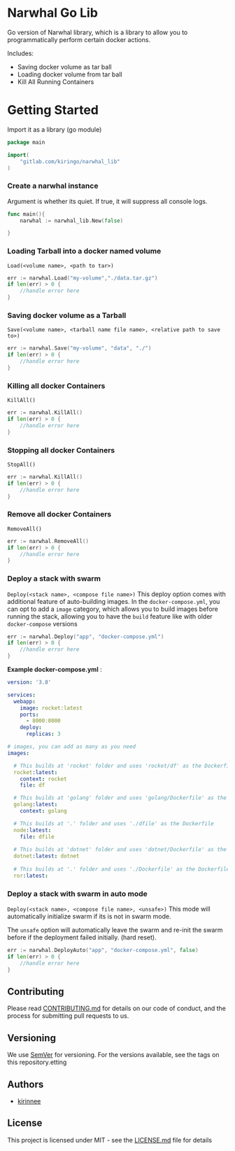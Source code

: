 # Narwhal Go Lib

Go version of Narwhal library, which is a library to allow you to programmatically perform certain docker 
actions.

Includes:
- Saving docker volume as tar ball
- Loading docker volume from tar ball
- Kill All Running Containers

# Getting Started
Import it as a library (go module)
```go
package main

import(
    "gitlab.com/kiringo/narwhal_lib"
)
```

### Create a narwhal instance  
Argument is whether its quiet. If true, it will suppress all console logs.
```go
func main(){
    narwhal := narwhal_lib.New(false)

}
``` 

### Loading Tarball into a docker named volume
`Load(<volume name>, <path to tar>)`
```go
err := narwhal.Load("my-volume","./data.tar.gz")
if len(err) > 0 {
    //handle error here
}
```

### Saving docker volume as a Tarball
`Save(<volume name>, <tarball name file name>, <relative path to save to>)`
```go
err := narwhal.Save("my-volume", "data", "./")
if len(err) > 0 {
    //handle error here
}
```

### Killing all docker Containers
`KillAll()`
```go
err := narwhal.KillAll()
if len(err) > 0 {
    //handle error here
}
```

### Stopping all docker Containers
`StopAll()`
```go
err := narwhal.KillAll()
if len(err) > 0 {
    //handle error here
}
```
### Remove all docker Containers
`RemoveAll()`
```go
err := narwhal.RemoveAll()
if len(err) > 0 {
    //handle error here
}
```

### Deploy a stack with swarm
`Deploy(<stack name>, <compose file name>)`
This deploy option comes with additional feature of auto-building images. In the `docker-compose.yml`, you can 
opt to add a `image` category, which allows you to build images before running the stack, allowing you to have the
`build` feature like with older `docker-compose` versions 

```go
err := narwhal.Deploy("app", "docker-compose.yml")
if len(err) > 0 {
    //handle error here
}
```

**Example docker-compose.yml** :
```yaml
version: '3.8'

services:
  webapp:
    image: rocket:latest
    ports:
      - 8000:8000
    deploy:
      replicas: 3

# images, you can add as many as you need
images:

  # This builds at 'rocket' folder and uses 'rocket/df' as the Dockerfile 
  rocket:latest: 
    context: rocket 
    file: df 

  # This builds at 'golang' folder and uses 'golang/Dockerfile' as the Dockerfile
  golang:latest: 
    context: golang

  # This builds at '.' folder and uses './dfile' as the Dockerfile
  node:latest: 
    file: dfile
  
  # This builds at 'dotnet' folder and uses 'dotnet/Dockerfile' as the Dockerfile
  dotnet:latest: dotnet 
  
  # This builds at '.' folder and uses './Dockerfile' as the Dockerfile
  ror:latest:
```

### Deploy a stack with swarm in auto mode
`Deploy(<stack name>, <compose file name>, <unsafe>)`
This mode will automatically initialize swarm if its is not in swarm mode.

The `unsafe` option will automatically leave the swarm and re-init the swarm before if the deployment failed
initially. (hard reset).

```go
err := narwhal.DeployAuto("app", "docker-compose.yml", false)
if len(err) > 0 {
    //handle error here
}
```

## Contributing
Please read [CONTRIBUTING.md](CONTRIBUTING.MD) for details on our code of conduct, and the process for submitting pull requests to us.

## Versioning 
We use [SemVer](https://semver.org/) for versioning. For the versions available, see the tags on this repository.etting

## Authors
* [kirinnee](mailto:kirinnee97@gmail.com) 

## License
This project is licensed under MIT - see the [LICENSE.md](LICENSE.MD) file for details